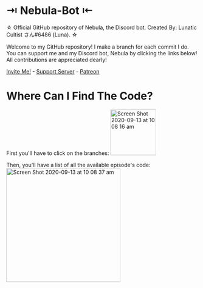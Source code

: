 # ⇥ Nebula-Bot ⇤

☆ Official GitHub repository of Nebula, the Discord bot. Created By: Lunatic Cultist さん#6486 (Luna). ☆

Welcome to my GitHub repository! I make a branch for each commit I do. You can support me and my Discord bot, Nebula by clicking the links below! All contributions are appreciated dearly!

[Invite Me!](https://discord.com/api/oauth2/authorize?client_id=750873820113403955&permissions=8&scope=bot) - [Support Server](https://discord.gg/NuE4767) - [Patreon](https://patreon.com/nebulabot)

# Where Can I Find The Code?

First you'll have to click on the branches: 
<img width="120" alt="Screen Shot 2020-09-13 at 10 08 16 am" src="https://user-images.githubusercontent.com/66828639/93007173-0d525880-f5a9-11ea-81cd-f965156205fc.png">

Then, you'll have a list of all the available episode's code:
<img width="300" alt="Screen Shot 2020-09-13 at 10 08 37 am" src="https://user-images.githubusercontent.com/66828639/93007175-193e1a80-f5a9-11ea-92b3-e67cfe7df9bb.png">